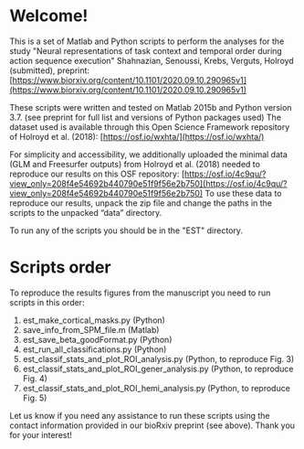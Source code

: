 # Welcome!

This is a set of Matlab and Python scripts to perform the analyses for the study "Neural representations of task context and temporal order during action sequence execution" Shahnazian, Senoussi, Krebs, Verguts, Holroyd (submitted), preprint: [https://www.biorxiv.org/content/10.1101/2020.09.10.290965v1](https://www.biorxiv.org/content/10.1101/2020.09.10.290965v1)


These scripts were written and tested on Matlab 2015b and Python version 3.7. (see preprint for full list and versions of Python packages used)
The dataset used is available through this Open Science Framework repository of Holroyd et al. (2018): [https://osf.io/wxhta/](https://osf.io/wxhta/)

For simplicity and accessibility, we additionally uploaded the minimal data (GLM and Freesurfer outputs) from Holroyd et al. (2018) needed to reproduce our results on this OSF repository: [https://osf.io/4c9qu/?view_only=208f4e54692b440790e51f9f56e2b750](https://osf.io/4c9qu/?view_only=208f4e54692b440790e51f9f56e2b750)
To use these data to reproduce our results, unpack the zip file and change the paths in the scripts to the unpacked “data” directory.

To run any of the scripts you should be in the "EST" directory.

# Scripts order
To reproduce the results figures from the manuscript you need to run scripts in this order:
1. est_make_cortical_masks.py (Python)
2. save_info_from_SPM_file.m (Matlab)
3. est_save_beta_goodFormat.py (Python)
4. est_run_all_classifications.py (Python)
5. est_classif_stats_and_plot_ROI_analysis.py (Python, to reproduce Fig. 3)
6. est_classif_stats_and_plot_ROI_gener_analysis.py (Python, to reproduce Fig. 4)
7. est_classif_stats_and_plot_ROI_hemi_analysis.py (Python, to reproduce Fig. 5)

Let us know if you need any assistance to run these scripts using the contact information provided in our bioRxiv preprint (see above).
Thank you for your interest!
